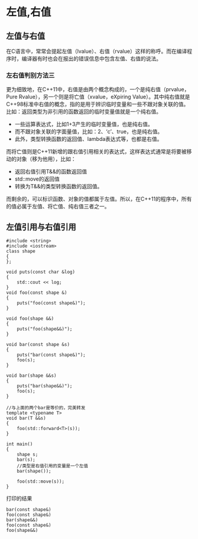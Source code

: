 # 左值,右值
## 左值与右值

在C语言中，常常会提起左值（lvalue）、右值（rvalue）这样的称呼。而在编译程序时，编译器有时也会在报出的错误信息中包含左值、右值的说法。


### 左右值判别方法三

更为细致地，在C++11中，右值是由两个概念构成的，一个是纯右值（prvalue，Pure Rvalue），另一个则是将亡值（xvalue，eXpiring Value）。其中纯右值就是C++98标准中右值的概念，指的是用于辨识临时变量和一些不跟对象关联的值。比如：返回类型为非引用的函数返回的临时变量值就是一个纯右值。

* 一些运算表达式，比如1+3产生的临时变量值，也是纯右值。
* 而不跟对象关联的字面量值，比如：2、‘c’、true，也是纯右值。
* 此外，类型转换函数的返回值、lambda表达式等，也都是右值。

而将亡值则是C++11新增的跟右值引用相关的表达式，这样表达式通常是将要被移动的对象（移为他用），比如：

* 返回右值引用T&&的函数返回值
* std::move的返回值
* 转换为T&&的类型转换函数的返回值。

而剩余的，可以标识函数、对象的值都属于左值。所以，在C++11的程序中，所有的值必属于左值、将亡值、纯右值三者之一。

## 左值引用与右值引用


	#include <string>
	#include <iostream>
	class shape
	{
	};
	
	void puts(const char &log)
	{
	    std::cout << log;
	}
	void foo(const shape &)
	{
	    puts("foo(const shape&)");
	}
	
	void foo(shape &&)
	{
	    puts("foo(shape&&)");
	}
	
	void bar(const shape &s)
	{
	    puts("bar(const shape&)");
	    foo(s);
	}
	
	void bar(shape &&s)
	{
	    puts("bar(shape&&)");
	    foo(s);
	}
	
	//与上面的两个bar是等价的，完美转发
	template <typename T>
	void bar(T &&s)
	{
	    foo(std::forward<T>(s));
	}
	
	int main()
	{
	    shape s;
	    bar(s);
	    //类型是右值引用的变量是一个左值
	    bar(shape());
	
	    foo(std::move(s));
	}

打印的结果

	bar(const shape&)
	foo(const shape&)
	bar(shape&&)
	foo(const shape&)
	foo(shape&&)
 